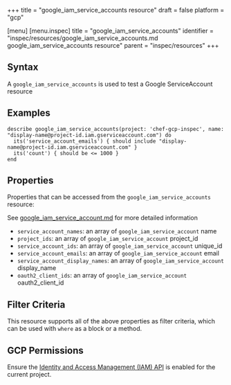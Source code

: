 +++
title = "google_iam_service_accounts resource"
draft = false
platform = "gcp"

[menu]
  [menu.inspec]
    title = "google_iam_service_accounts"
    identifier = "inspec/resources/google_iam_service_accounts.md google_iam_service_accounts resource"
    parent = "inspec/resources"
+++


## Syntax
A `google_iam_service_accounts` is used to test a Google ServiceAccount resource

## Examples
```
describe google_iam_service_accounts(project: 'chef-gcp-inspec', name: "display-name@project-id.iam.gserviceaccount.com") do
  its('service_account_emails') { should include "display-name@project-id.iam.gserviceaccount.com" }
  its('count') { should be <= 1000 }
end
```

## Properties
Properties that can be accessed from the `google_iam_service_accounts` resource:

See [google_iam_service_account.md](google_iam_service_account.md) for more detailed information
  * `service_account_names`: an array of `google_iam_service_account` name
  * `project_ids`: an array of `google_iam_service_account` project_id
  * `service_account_ids`: an array of `google_iam_service_account` unique_id
  * `service_account_emails`: an array of `google_iam_service_account` email
  * `service_account_display_names`: an array of `google_iam_service_account` display_name
  * `oauth2_client_ids`: an array of `google_iam_service_account` oauth2_client_id

## Filter Criteria
This resource supports all of the above properties as filter criteria, which can be used
with `where` as a block or a method.

## GCP Permissions

Ensure the [Identity and Access Management (IAM) API](https://console.cloud.google.com/apis/library/iam.googleapis.com/) is enabled for the current project.
